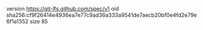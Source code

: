 version https://git-lfs.github.com/spec/v1
oid sha256:cf9f26414e4936ea7e77c9ad36a333a9541de7aecb20bf0e4fd2e79e6f1a1352
size 85

